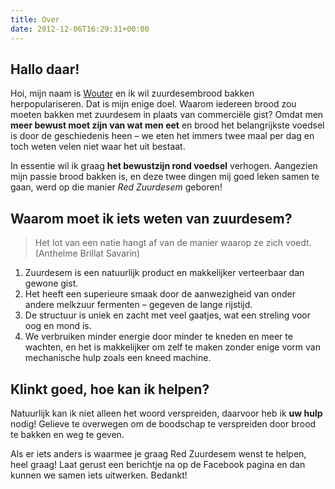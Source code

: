 ```yaml
---
title: Over
date: 2012-12-06T16:29:31+00:00
---
```


## Hallo daar!

Hoi, mijn naam is [Wouter][1] en ik wil zuurdesembrood bakken herpopulariseren. Dat is mijn enige doel. Waarom iedereen brood zou moeten bakken met zuurdesem in plaats van commerciële gist? Omdat men **meer bewust moet zijn van wat men eet** en brood het belangrijkste voedsel is door de geschiedenis heen &#8211; we eten het immers twee maal per dag en toch weten velen niet waar het uit bestaat.
  
In essentie wil ik graag **het bewustzijn rond voedsel** verhogen. Aangezien mijn passie brood bakken is, en deze twee dingen mij goed leken samen te gaan, werd op die manier _Red Zuurdesem_ geboren!

## Waarom moet ik iets weten van zuurdesem?

> Het lot van een natie hangt af van de manier waarop ze zich voedt. (Anthelme Brillat Savarin)

  1. <span style="line-height: 15px;">Zuurdesem is een natuurlijk product en makkelijker verteerbaar dan gewone gist.</span>
  2. <span style="line-height: 15px;">Het heeft een superieure smaak door de aanwezigheid van onder andere melkzuur fermenten &#8211; gegeven de lange rijstijd.</span>
  3. <span style="line-height: 15px;">De structuur is uniek en zacht met veel gaatjes, wat een streling voor oog en mond is.</span>
  4. <span style="line-height: 15px;">We verbruiken minder energie door minder te kneden en meer te wachten, en het is makkelijker om zelf te maken zonder enige vorm van mechanische hulp zoals een kneed machine.</span>

## Klinkt goed, hoe kan ik helpen?

Natuurlijk kan ik niet alleen het woord verspreiden, daarvoor heb ik **uw hulp** nodig! Gelieve te overwegen om de boodschap te verspreiden door brood te bakken en weg te geven.

Als er iets anders is waarmee je graag Red Zuurdesem wenst te helpen, heel graag! Laat gerust een berichtje na op de Facebook pagina en dan kunnen we samen iets uitwerken. Bedankt!

 [1]: https://brainbaking.com/about/
 [2]: https://sourdough.com/shop/artisan-baker-association